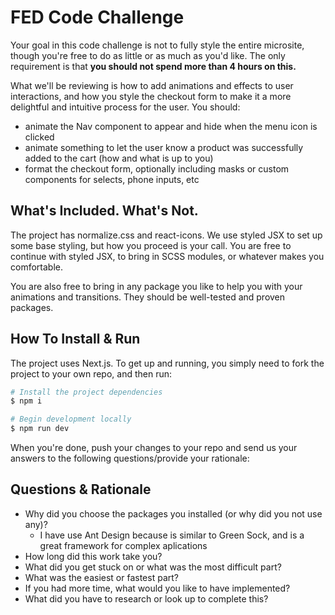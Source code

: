 # FED Code Challenge

Your goal in this code challenge is not to fully style the entire microsite, though you're free to do as little or as much as you'd like. The only requirement is that **you should not spend more than 4 hours on this.**

What we'll be reviewing is how to add animations and effects to user interactions, and how you style the checkout form to make it a more delightful and intuitive process for the user. You should:

- animate the Nav component to appear and hide when the menu icon is clicked
- animate something to let the user know a product was successfully added to the cart (how and what is up to you)
- format the checkout form, optionally including masks or custom components for selects, phone inputs, etc

## What's Included. What's Not.

The project has normalize.css and react-icons. We use styled JSX to set up some base styling, but how you proceed is your call. You are free to continue with styled JSX, to bring in SCSS modules, or whatever makes you comfortable.

You are also free to bring in any package you like to help you with your animations and transitions. They should be well-tested and proven packages.

## How To Install & Run

The project uses Next.js. To get up and running, you simply need to fork the project to your own repo, and then run:

```sh
# Install the project dependencies
$ npm i

# Begin development locally
$ npm run dev
```

When you're done, push your changes to your repo and send us your answers to the following questions/provide your rationale:

## Questions & Rationale

- Why did you choose the packages you installed (or why did you not use any)?
    - I have use Ant Design because is similar to Green Sock, and is a great framework for complex aplications
- How long did this work take you?
- What did you get stuck on or what was the most difficult part?
- What was the easiest or fastest part?
- If you had more time, what would you like to have implemented?
- What did you have to research or look up to complete this?
